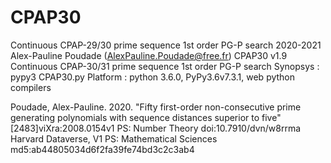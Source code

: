 # CPAP30
Continuous CPAP-29/30 prime sequence 1st order PG-P search
2020-2021 Alex-Pauline Poudade (AlexPauline.Poudade@free.fr)
CPAP30 v1.9
  Continuous CPAP-30/31 prime sequence 1st order PG-P search
  Synopsys : pypy3 CPAP30.py
  Platform : python 3.6.0, PyPy3.6v7.3.1, web python compilers
  
  Poudade, Alex-Pauline. 2020. "Fifty first-order non-consecutive prime generating polynomials with sequence distances superior to five" [2483]viXra:2008.0154v1 PS: Number Theory doi:10.7910/dvn/w8rrma Harvard Dataverse, V1 PS: Mathematical Sciences md5:ab44805034d6f2fa39fe74bd3c2c3ab4
